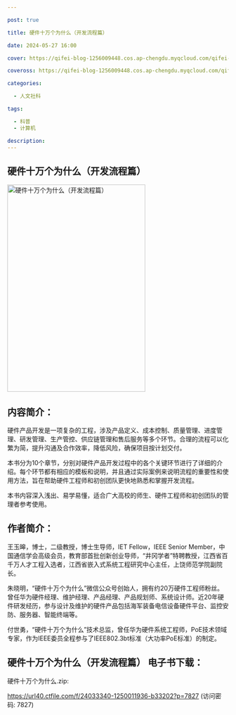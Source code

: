 ```yaml
---

post: true

title: 硬件十万个为什么（开发流程篇）

date: 2024-05-27 16:00

cover: https://qifei-blog-1256009448.cos.ap-chengdu.myqcloud.com/qifei-blog/65fe27df9f345e8d03d67382.jpg

coveross: https://qifei-blog-1256009448.cos.ap-chengdu.myqcloud.com/qifei-blog/65fe27df9f345e8d03d67382.jpg

categories:

  - 人文社科

tags:

  - 科普
  - 计算机

description:
---
```


## 硬件十万个为什么（开发流程篇）
<img alt="硬件十万个为什么（开发流程篇） " class="aligncenter loaded" data-was-processed="true" decoding="async" fetchpriority="high" height="471" src="https://qifei-blog-1256009448.cos.ap-chengdu.myqcloud.com/qifei-blog/65fe27df9f345e8d03d67382.jpg" style="cursor: zoom-in;" width="314"/>

## 内容简介：

硬件产品开发是一项复杂的工程，涉及产品定义、成本控制、质量管理、进度管理、研发管理、生产管控、供应链管理和售后服务等多个环节。合理的流程可以化繁为简，提升沟通及合作效率，降低风险，确保项目按计划交付。

本书分为10个章节，分别对硬件产品开发过程中的各个关键环节进行了详细的介绍。每个环节都有相应的模板和说明，并且通过实际案例来说明流程的重要性和使用方法，旨在帮助硬件工程师和初创团队更快地熟悉和掌握开发流程。

本书内容深入浅出、易学易懂，适合广大高校的师生、硬件工程师和初创团队的管理者参考使用。

## 作者简介：

王玉皞，博士，二级教授，博士生导师，IET Fellow，IEEE Senior Member，中国通信学会高级会员，教育部首批创新创业导师，“井冈学者”特聘教授，江西省百千万人才工程入选者，江西省嵌入式系统工程研究中心主任，上饶师范学院副院长。

朱晓明，“硬件十万个为什么”微信公众号创始人，拥有约20万硬件工程师粉丝。曾任华为硬件经理、维护经理、产品经理、产品规划师、系统设计师。近20年硬件研发经历，参与设计及维护的硬件产品包括海军装备电信设备硬件平台、监控安防、服务器、智能终端等。

付世勇，“硬件十万个为什么”技术总监，曾任华为硬件系统工程师，PoE技术领域专家，作为IEEE委员全程参与了IEEE802.3bt标准（大功率PoE标准）的制定。

## 硬件十万个为什么（开发流程篇） 电子书下载：


硬件十万个为什么.zip: 

https://url40.ctfile.com/f/24033340-1250011936-b33202?p=7827 (访问密码: 7827)